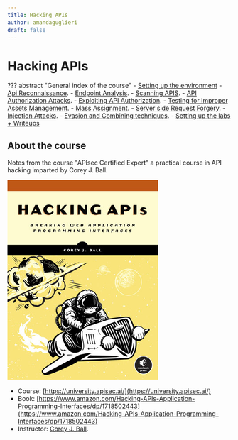 ```yaml
---
title: Hacking APIs
author: amandaguglieri
draft: false
---
```


# Hacking APIs

??? abstract "General index of the course"
    - [Setting up the environment](setting-up-kali.md)
    - [Api Reconnaissance](api-authentication-attacks.md).
    - [Endpoint Analysis](endpoint-analysis.md).
    - [Scanning APIS](scanning-apis.md).
    - [API Authorization Attacks](api-authentication-attacks.md).
    - [Exploiting API Authorization](exploiting-api-authorization.md).
    - [Testing for Improper Assets Management](improper-assets-management.md).
    - [Mass Assignment](mass-assignment.md).
    - [Server side Request Forgery](server-side-request-forgery-ssrf.md).
    - [Injection Attacks](injection-attacks.md). 
    - [Evasion and Combining techniques](evasion-combining-techniques.md).
    - [Setting up the labs + Writeups](other-labs.md)

## About the course

Notes from the course "APIsec Certified Expert" a practical course in API hacking imparted by Corey J. Ball.

![Hacking Apis by Corey Ball](../img/hackingapis-book.jpeg)

+ Course: [https://university.apisec.ai/](https://university.apisec.ai/)
+ Book: [https://www.amazon.com/Hacking-APIs-Application-Programming-Interfaces/dp/1718502443](https://www.amazon.com/Hacking-APIs-Application-Programming-Interfaces/dp/1718502443)
+ Instructor: [Corey J. Ball](https://www.linkedin.com/in/coreyjball/).




